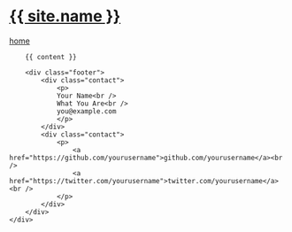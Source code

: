 <!DOCTYPE html>
<html>
<head>
    <meta charset="utf-8">
    <meta http-equiv="X-UA-Compatible" content="IE=edge,chrome=1">
    <title>{{ page.title }}</title>
    <meta name="viewport" content="width=device-width">
    <!-- syntax highlighting CSS -->
    <link rel="stylesheet" href="{{ site.baseurl }}/css/syntax.css">
    <!-- Custom CSS -->
    <link rel="stylesheet" href="{{ site.baseurl }}/css/main.css">
</head>
<body>
    <div class="site">
        <div class="header">
            <h1 class="title"><a href="{{ site.baseurl }}/">{{ site.name }}</a></h1>
            <a class="extra" href="{{ site.baseurl }}/">home</a>
        </div>

        {{ content }}

        <div class="footer">
            <div class="contact">
                <p>
                Your Name<br />
                What You Are<br />
                you@example.com
                </p>
            </div>
            <div class="contact">
                <p>
                    <a href="https://github.com/yourusername">github.com/yourusername</a><br />
                    <a href="https://twitter.com/yourusername">twitter.com/yourusername</a><br />
                </p>
            </div>
        </div>
    </div>
</body>
</html>